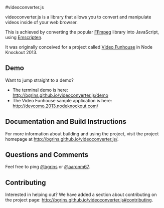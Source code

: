 #videoconverter.js

videoconverter.js is a library that allows you to convert and manipulate videos inside of your web browser.

This is achieved by converting the popular [FFmpeg](http://ffmpeg.org/) library into JavaScript, using [Emscripten](https://github.com/kripken/emscripten).

It was originally conceived for a project called [Video Funhouse](http://nodeknockout.com/teams/devcomo) in Node Knockout 2013.

## Demo

Want to jump straight to a demo?

* The terminal demo is here: http://bgrins.github.io/videoconverter.js/demo
* The Video Funhouse sample application is here: http://devcomo.2013.nodeknockout.com/

## Documentation and Build Instructions

For more information about building and using the project, visit the project homepage at http://bgrins.github.io/videoconverter.js/.

## Questions and Comments

Feel free to ping [@bgrins](https://github.com/bgrins/bgrins) or [@aaronm67](https://github.com/bgrins/aaronm67).

## Contributing

Interested in helping out?  We have added a section about contributing on the project page: http://bgrins.github.io/videoconverter.js#contributing.
